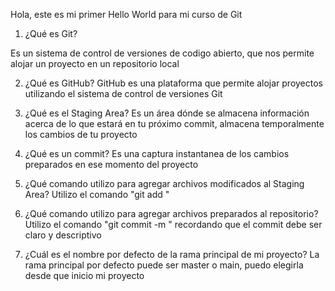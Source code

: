 Hola, este es mi primer Hello World para mi curso de Git

1. ¿Qué es Git?

Es un sistema de control de versiones de codigo abierto, que nos permite alojar un proyecto en un repositorio local

2. ¿Qué es GitHub?
GitHub es una plataforma que permite alojar proyectos utilizando el sistema de control de versiones Git

3. ¿Qué es el Staging Area?
Es un área dónde se almacena información acerca de lo que estará en tu próximo commit, almacena temporalmente los cambios de tu proyecto

4. ¿Qué es un commit?
Es una captura instantanea de los cambios preparados en ese momento del proyecto

5. ¿Qué comando utilizo para agregar archivos modificados al Staging Area?
Utilizo el comando "git add <nombre-archivo-modificado>"

6. ¿Qué comando utilizo para agregar archivos preparados al repositorio?
Utilizo el comando "git commit -m <mensaje-que-contendra-commit>" recordando que el commit debe ser claro y descriptivo

7. ¿Cuál es el nombre por defecto de la rama principal de mi proyecto?
La rama principal por defecto puede ser master o main, puedo elegirla desde que inicio mi proyecto
